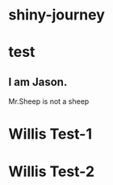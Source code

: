 # shiny-journey


# test

## I am Jason.



Mr.Sheep is not a sheep

# Willis Test-1


# Willis Test-2
